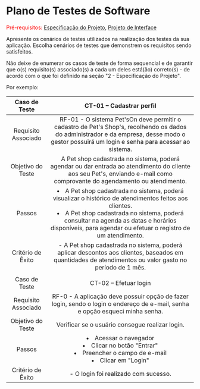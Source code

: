# Plano de Testes de Software

<span style="color:red">Pré-requisitos: <a href="2-Especificação do Projeto.md"> Especificação do Projeto</a></span>, <a href="3-Projeto de Interface.md"> Projeto de Interface</a>

Apresente os cenários de testes utilizados na realização dos testes da sua aplicação. Escolha cenários de testes que demonstrem os requisitos sendo satisfeitos.

Não deixe de enumerar os casos de teste de forma sequencial e de garantir que o(s) requisito(s) associado(s) a cada um deles está(ão) correto(s) - de acordo com o que foi definido na seção "2 - Especificação do Projeto". 

Por exemplo:
 
| **Caso de Teste** 	| **CT-01 – Cadastrar perfil** 	|
|:---:	|:---:	|
|	Requisito Associado 	| RF-01 - O sistema Pet'sOn deve permitir o cadastro de Pet's Shop's, recolhendo os dados do administrador e da empresa, desse modo o gestor possuirá um login e senha para acessar ao sistema.   |
| Objetivo do Teste 	| A Pet shop cadastrada no sistema, poderá agendar ou dar entrada ao atendimento do cliente aos seu Pet's, enviando e-mail como comprovante do agendamento ou atendimento.  |
| Passos 	| <li>A Pet shop cadastrada no sistema, poderá visualizar o histórico de atendimentos feitos aos clientes.</li>  <li>A Pet shop cadastrada no sistema, poderá consultar na agenda as datas e horários disponíveis, para agendar ou efetuar o registro de um atendimento.</li> |
|Critério de Êxito | - A Pet shop cadastrada no sistema, poderá aplicar descontos aos clientes, baseados em quantidades de atendimentos ou valor gasto no período de 1 mês. |
|  	|  	|
| Caso de Teste 	| CT-02 – Efetuar login	|
|Requisito Associado | RF-0	- A aplicação deve possuir opção de fazer login, sendo o login o endereço de e-mail, senha e opção esqueci minha senha. |
| Objetivo do Teste 	| Verificar se o usuário consegue realizar login. |
| Passos 	| <li>Acessar o navegador</li>  <li>Clicar no botão "Entrar"</li> <li>Preencher o campo de e-mail</li> <li>Clicar em "Login"</li> |
|Critério de Êxito | - O login foi realizado com sucesso. |
